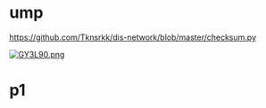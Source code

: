 # ump

https://github.com/Tknsrkk/dis-network/blob/master/checksum.py

[![GY3L90.png](https://s1.ax1x.com/2020/04/02/GY3L90.png)](https://imgchr.com/i/GY3L90)

# p1
